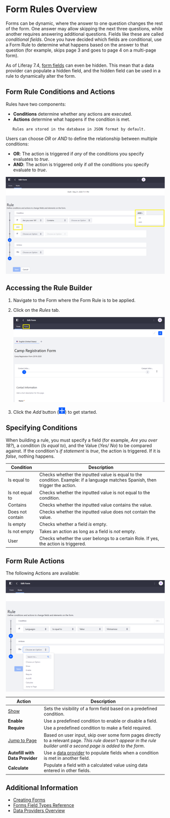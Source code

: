 # Form Rules Overview

Forms can be dynamic, where the answer to one question changes the rest of the form. One answer may allow skipping the next three questions, while another requires answering additional questions. Fields like these are called _conditional fields_. Once you have decided which fields are conditional, use a Form Rule to determine what happens based on the answer to that question (for example, skips page 3 and goes to page 4 on a multi-page form).

As of Liferay 7.4, [form fields](./forms-field-types-reference.md) can even be hidden. This mean that a data provider can populate a hidden field, and the hidden field can be used in a rule to dynamically alter the form.

<!-- Is this complicated enough that it warrants an example? -->

## Form Rule Conditions and Actions

Rules have two components:

* **Conditions** determine whether any actions are executed.
* **Actions** determine what happens if the condition is met.

```note::
   Rules are stored in the database in JSON format by default.
```

Users can choose _OR_ or _AND_ to define the relationship between multiple conditions:

* **OR**: The action is triggered if _any_ of the conditions you specify evaluates to _true_.
* **AND**: The action is triggered only if *all* the conditions you specify evaluate to *true*.

![Use OR and AND to define conditions for your actions.](./form-rules-overview/images/01.png)

## Accessing the Rule Builder

1. Navigate to the Form where the Form Rule is to be applied.
1. Click on the _Rules_ tab.

    ![Click on the Rules tab.](./form-rules-overview/images/02.png)

1. Click the _Add_ button (![Add](../../../images/icon-add.png)) to get started.

## Specifying Conditions

When building a rule, you must specify a field (for example, _Are you over 18?_), a condition (_Is equal to_), and the Value (_Yes/ No_) to be compared against. If the condition's _if statement_ is _true_, the action is triggered. If it is _false_, nothing happens.

| Condition | Description |
| --- | --- |
| Is equal to | Checks whether the inputted value is equal to the condition. Example: if a language matches Spanish, then trigger the action.  |
| Is not equal to | Checks whether the inputted value is not equal to the condition. |
| Contains | Checks whether the inputted value contains the value. |
| Does not contain | Checks whether the inputted value does not contain the value. |
| Is empty | Checks whether a field *is* empty. |
| Is not empty | Takes an action as long as a field is *not* empty. |
| User | Checks whether the user belongs to a certain Role. If yes, the action is triggered. |

## Form Rule Actions

The following Actions are available:

![The following Actions are available.](./form-rules-overview/images/03.png)

| Action | Description |
| --- | --- |
| [Show](./using-the-show-hide-rule.md) | Sets the visibility of a form field based on a predefined condition. |
| **Enable** | Use a predefined condition to enable or disable a field. |
| **Require** | Use a predefined condition to make a field required. |
| [Jump to Page](./using-the-jump-to-page-rule.md) | Based on user input, skip over some form pages directly to a relevant page. _This rule doesn't appear in the rule builder until a second page is added to the form_. |
| **Autofill with Data Provider** | Use a [data provider](../using-the-rest-data-provider-to-populate-form-options.md) to populate fields when a condition is met in another field. |
| **Calculate** | Populate a field with a calculated value using data entered in other fields. |

## Additional Information

* [Creating Forms](../creating-and-managing-forms/creating-forms.md)
* [Forms Field Types Reference](../creating-and-managing-forms/forms-field-types-reference.md)
* [Data Providers Overview](../data-providers/data-providers-overview.md)
